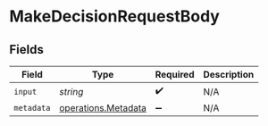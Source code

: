 # MakeDecisionRequestBody


## Fields

| Field                                                      | Type                                                       | Required                                                   | Description                                                |
| ---------------------------------------------------------- | ---------------------------------------------------------- | ---------------------------------------------------------- | ---------------------------------------------------------- |
| `input`                                                    | *string*                                                   | :heavy_check_mark:                                         | N/A                                                        |
| `metadata`                                                 | [operations.Metadata](../../models/operations/metadata.md) | :heavy_minus_sign:                                         | N/A                                                        |
